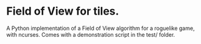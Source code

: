 # Field of View for tiles.

A Python implementation of a Field of View algorithm for a roguelike game, with ncurses. Comes with a demonstration script in the test/ folder.
